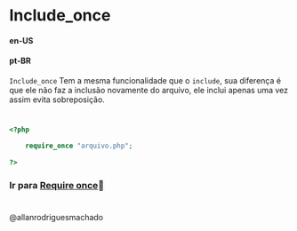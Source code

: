 # Include_once                

#### en-US


#### pt-BR
`Include_once` Tem a mesma funcionalidade que o `include`, sua diferença é que ele não faz a inclusão novamente 
do arquivo, ele inclui apenas uma vez assim evita sobreposição.

#

```php
<?php

    require_once "arquivo.php";
    
?>
```


### Ir para [Require once](4RequireOnce.md)🚀

#
@allanrodriguesmachado